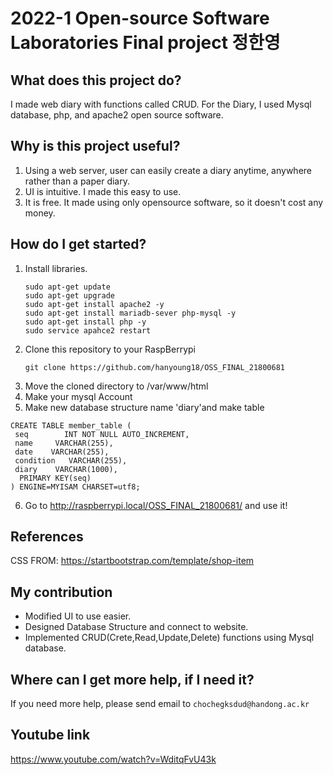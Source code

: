 # 2022-1 Open-source Software Laboratories Final project 정한영

## What does this project do?
I made web diary with functions called CRUD.
For the Diary, I used Mysql database, php, and apache2 open source software.

## Why is this project useful?
1. Using a web server, user can easily create a diary anytime, anywhere rather than a paper diary.
2. UI is intuitive. I made this easy to use.
3. It is free. It made using only opensource software, so it doesn't cost any money.
        
## How do I get started?
1. Install libraries.
   ```
   sudo apt-get update
   sudo apt-get upgrade
   sudo apt-get install apache2 -y
   sudo apt-get install mariadb-sever php-mysql -y
   sudo apt-get install php -y
   sudo service apahce2 restart
   ```
2. Clone this repository to your RaspBerrypi
    ```
    git clone https://github.com/hanyoung18/OSS_FINAL_21800681
    ```
3. Move the cloned directory to /var/www/html
4. Make your mysql Account
5. Make new database structure name 'diary'and make table
```
CREATE TABLE member_table (
 seq        INT NOT NULL AUTO_INCREMENT,
 name     VARCHAR(255),
 date    VARCHAR(255),
 condition   VARCHAR(255),
 diary    VARCHAR(1000),  
  PRIMARY KEY(seq)
) ENGINE=MYISAM CHARSET=utf8;

```
6. Go to http://raspberrypi.local/OSS_FINAL_21800681/ and use it!


## References
CSS FROM: https://startbootstrap.com/template/shop-item

## My contribution
- Modified UI to use easier.
- Designed Database Structure and connect to website.
- Implemented CRUD(Crete,Read,Update,Delete) functions using Mysql database.

## Where can I get more help, if I need it?
If you need more help, please send email to `chochegksdud@handong.ac.kr`

## Youtube link
https://www.youtube.com/watch?v=WditqFvU43k
